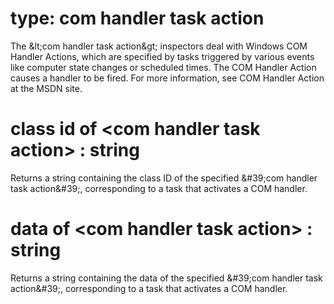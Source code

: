 # type: com handler task action

The &amp;lt;com handler task action&amp;gt; inspectors deal with Windows COM Handler Actions, which are specified by tasks triggered by various events like computer state changes or scheduled times. The COM Handler Action causes a handler to be fired. For more information, see COM Handler Action at the MSDN site.

# class id of &lt;com handler task action&gt; : string

Returns a string containing the class ID of the specified &amp;#39;com handler task action&amp;#39;, corresponding to a task that activates a COM handler.

# data of &lt;com handler task action&gt; : string

Returns a string containing the data of the specified &amp;#39;com handler task action&amp;#39;, corresponding to a task that activates a COM handler.
